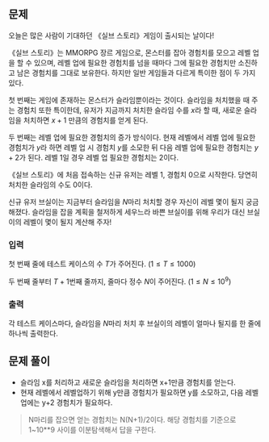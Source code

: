 ## 문제
오늘은 많은 사람이 기대하던 《실브 스토리》게임이 출시되는 날이다!

《실브 스토리》는 MMORPG 장르 게임으로, 몬스터를 잡아 경험치를 모으고 레벨 업을 할 수 있으며, 레벨 업에 필요한 경험치를 넘을 때마다 그에 필요한 경험치만 소진하고 남은 경험치를 그대로 보유한다. 하지만 일반 게임들과 다르게 특이한 점이 두 가지 있다.

첫 번째는 게임에 존재하는 몬스터가 슬라임뿐이라는 것이다. 슬라임을 처치했을 때 주는 경험치 또한 특이한데, 유저가 지금까지 처치한 슬라임 수를 
$x$라 할 때, 새로운 슬라임을 처치하면 
$x + 1$ 만큼의 경험치를 얻게 된다.

두 번째는 레벨 업에 필요한 경험치의 증가 방식이다. 현재 레벨에서 레벨 업에 필요한 경험치가 
$y$라 하면 레벨 업 시 경험치 
$y$를 소모한 뒤 다음 레벨 업에 필요한 경험치는 
$y + 2$가 된다. 레벨 
$1$일 경우 레벨 업 필요한 경험치는 
$2$이다.

《실브 스토리》에 처음 접속하는 신규 유저는 레벨 
$1$, 경험치 
$0$으로 시작한다. 당연히 처치한 슬라임의 수도 
$0$이다.

신규 유저 브실이는 지금부터 슬라임을 
$N$마리 처치할 경우 자신이 레벨 몇이 될지 궁금해졌다. 슬라임을 잡을 계획을 철저하게 세우느라 바쁜 브실이를 위해 우리가 대신 브실이의 레벨이 몇이 될지 계산해 주자!

### 입력
첫 번째 줄에 테스트 케이스의 수 
$T$가 주어진다. 
$(1 \le T \le 1000)$ 

두 번째 줄부터 
$T + 1$번째 줄까지, 줄마다 정수 
$N$이 주어진다. 
$(1 \le N \le 10^9)$ 

### 출력
각 테스트 케이스마다, 슬라임을 
$N$마리 처치 후 브실이의 레벨이 얼마나 될지를 한 줄에 하나씩 출력한다.

## 문제 풀이
- 슬라임 x를 처리하고 새로운 슬라임을 처리하면 x+1만큼 경험치를 얻는다.
- 현재 레벨에서 레벨업하기 위해 y만큼 경험치가 필요하면 y를 소모하고, 다음 레벨업에는 y+2 경험치가 필요하다.
> N마리를 잡으면 얻는 경험치는 N(N+1)/2이다.
> 해당 경험치를 기준으로 1~10**9 사이를 이분탐색해서 답을 구한다.